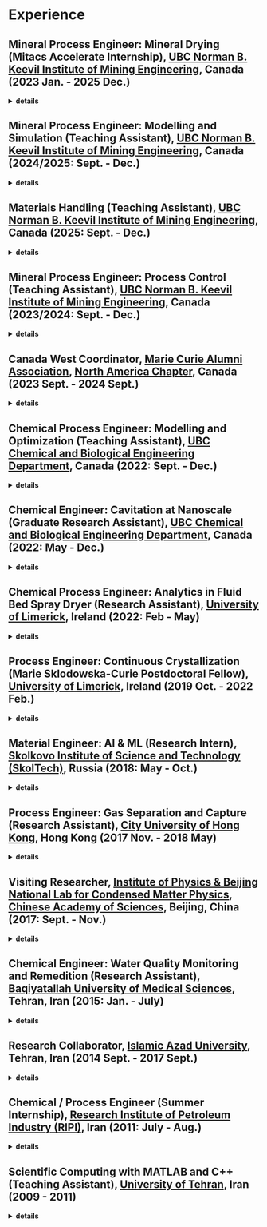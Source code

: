 
# Experience      

## Mineral Process Engineer: Mineral Drying (Mitacs Accelerate Internship), <a href="https://mining.ubc.ca/">UBC Norman B. Keevil Institute of Mining Engineering</a>, Canada (2023 Jan. - 2025 Dec.) 
<details>
  <summary>
  <strong>details</strong>
  </summary>

  >  <br>           
  >                 
  > **Project**     
  >> Microwave Assisted Drying of Minerals, with [Dr. Ali G. Madiseh](https://scholar.google.com/citations?user=37lpUjsAAAAJ&hl=en).         
  >                     
  > **Project Goal**                
  >> Collaborated with a local **mining company** to electrify kiln **drying processes** by integrating microwave-based heating systems aimed at **reducing fossil fuel dependence** (12.25 million cubic meters of natural gas), **lowering economic expenses** (e.g., $2.08 million carbon tax), and **minimizing greenhouse gas emissions** (e.g., 26,000 tons of CO2e annually).                 
  >                
  > **Tasks Performed**       
  >> - Measured and analyzed **thermophysical** and **electromagnetic** properties of minerals subjected to **microwave heating**, providing essential data for **system design** and **process optimization**.              
  >> - Developed and validated **Finite Element Models (FEM)** of **coupled electromagnetic heating** in **COMSOL** Multiphysics to guide the design and construction of a **continuous on-site drying line**.             
  >> - Successfully compiled COMSOL Multiphysics on UBC Sockeye HPC systems, ensuring proper file access, MPI fork setup, and security configurations to facilitate large-scale simulations.                     
  >> - Formulated **atomistic and molecular modeling protocols** to predict the electromagnetic properties of multicomponent materials under alternating current (AC), enhancing material design for efficient microwave heating.                 
  >> - Performed **Density Functional Theory (DFT) calculations** and developed **custom Machine Learning (ML) interatomic potentials** for molecular dynamics simulations; modified **LAMMPS source code (C++)** for high-fidelity simulations of material behaviors under microwave exposure.              
  >> - Created Bash and Python scripts for post-processing of simulation results, **data visualization**, and **executive analytics** to support project planning, delivery, and presentations to stakeholders.                                
  > ---        
</details>          

## Mineral Process Engineer: Modelling and Simulation (Teaching Assistant), <a href="https://mining.ubc.ca/">UBC Norman B. Keevil Institute of Mining Engineering</a>, Canada (2024/2025: Sept. - Dec.)  
<details>
  <summary>
  <strong>details</strong>
  </summary>

  >  <br>           
  >                                   
  > with [Dr. Sanja Miskovic](https://scholar.google.com/citations?user=yz11F-8AAAAJ&hl=en) & [Dr. Scott Dunbar](https://scholar.google.com/citations?user=4nJdjusAAAAJ&hl=en).                                      
  >                
  > **Tasks Performed**       
  >> - Contributed to trainings on **methods for determining the behaviour of large-scale industrial systems** and their application to the design and analysis of such systems.                           
  > ---        
</details>               

## Materials Handling (Teaching Assistant), <a href="https://mining.ubc.ca/">UBC Norman B. Keevil Institute of Mining Engineering</a>, Canada (2025: Sept. - Dec.)  
<details>
  <summary>
  <strong>details</strong>
  </summary>

  >  <br>           
  >                                   
  > with [Dr. Ali Kuyuk]().                                      
  >                
  > **Tasks Performed**       
  >> - TBD.                           
  > ---        
</details> 

## Mineral Process Engineer: Process Control (Teaching Assistant), <a href="https://mining.ubc.ca/">UBC Norman B. Keevil Institute of Mining Engineering</a>, Canada (2023/2024: Sept. - Dec.)  
<details>
  <summary>
  <strong>details</strong>
  </summary>

  >  <br>           
  >                                   
  > with [Dr. Ilija Miskovic](https://scholar.google.com/citations?user=SoXCqtMAAAAJ&hl=en).                                      
  >                
  > **Tasks Performed**       
  >> - Contributed to trainings on methods for **automatic control theory**, PID control, Laplace and z-transforms, loop tuning, frequency response, stability analysis, control strategies in flotation, comminution, dewatering, reagent and bin/sump levels, automated load-haul-dump and drilling equipment, instrumentation and soft sensors.                           
  > ---        
</details>               

## Canada West Coordinator, <a href="https://www.mariecuriealumni.eu/">Marie Curie Alumni Association</a>, <a href="https://www.mariecuriealumni.eu/groups/north-america-chapter">North America Chapter</a>, Canada (2023 Sept. - 2024 Sept.)
<details>
  <summary>
  <strong>details</strong>
  </summary>

  >  <br>           
  >                             
  > **Tasks Performed**       
  >> - **Coordinated** [MCAA North America](https://www.mariecuriealumni.eu/groups/north-america-chapter) **outreach activities** in Canada west coast for a community of over 300 members.           
  > ---        
</details>  

## Chemical Process Engineer: Modelling and Optimization (Teaching Assistant), <a href="https://chbe.ubc.ca/">UBC Chemical and Biological Engineering Department</a>, Canada (2022: Sept. - Dec.) 
<details>
  <summary>
  <strong>details</strong>
  </summary>

  >  <br>           
  >                                   
  > with [Dr. Simcha Srebnik](https://scholar.google.com/citations?user=--v31HgAAAAJ&hl=en).                                      
  >                
  > **Tasks Performed**       
  >> - Skilled in modeling and optimizing **industrial chemical processes**, with a focus on simulating chemical reactors, emphasizing heterogeneous systems in **Aspen** environments.                      
  >> - Applied **optimization techniques** within Aspen platforms to enhance **process performance** and **efficiency**.                    
  >> - Designed and simulated **crude oil distillation processes** using Aspen HYSYS.                        
  >> - Implemented **dynamic simulation** and **control** strategies to model **real-time** process behavior in HYSYS.                     
  >> - Created **process flowsheets** for specialty chemicals and reactions using Aspen.                
  >> - Wrote/modified **FORTRAN subroutines** in Aspen for ad-hoc units / calculations.                           
  > ---        
</details>  

## Chemical Engineer: Cavitation at Nanoscale (Graduate Research Assistant), <a href="https://chbe.ubc.ca/">UBC Chemical and Biological Engineering Department</a>, Canada (2022: May - Dec.) 
<details>
  <summary>
  <strong>details</strong>
  </summary>

  >  <br>           
  >                 
  > **Project**     
  >> Nanocavitation and its Mitigation in Fabricating Artificial Trees, with [Dr. Simcha Srebnik](https://scholar.google.com/citations?user=--v31HgAAAAJ&hl=en).         
  >                     
  > **Project Goal**                
  >> Investigated nanoscale water flow mechanisms to reduce **nanobubble formation** and ensure stable, uninterrupted transport in **nanoporous channels**—critical for enhancing efficiency in advanced **evaporative cooling systems**.  
  >                
  > **Tasks Performed**       
  >> - Conducted an in-depth literature review to establish **design principles** for self-driven water transport at the nanoscale.                     
  >> - Developed algorithms to quantitatively assess the impact of **surface hydrophilicity on nanobubble** nucleation and stability.                
  >> - Created **custom computational routines** for high-throughput molecular dynamics (MD) simulations using **LAMMPS**, tailored for complex **fluid-surface interactions**.                        
  >> - Compiled and optimized LAMMPS on UBC's Sockeye HPC environment for scalable, in-house simulation workflows.                     
  >> - Extended LAMMPS functionality with **custom C++ modules** to meet unique research needs in nanoscale flow modeling.                       
  >> - Implemented post-processing scripts in **Python** for automated extraction and visualization of simulation results, including pressure profiles, density distributions, and flow characteristics.                  
  >> - Collaborated with a **multidisciplinary team** to validate simulation results against theoretical models and experimental data, enhancing cross-domain communication and interpretation.                          
  >                
  >> <img src="./assets/img_files/portfolio/CA-UBC-CHBE.jpg" width="750">                           
  > ---        
</details>  

## Chemical Process Engineer: Analytics in Fluid Bed Spray Dryer (Research Assistant), <a href="https://www.ul.ie/">University of Limerick</a>, Ireland (2022: Feb - May) 
<details>
  <summary>
  <strong>details</strong>
  </summary>

  >  <br>           
  >                 
  > **Project**     
  >> Fluid Bed Spray Dryer Process Monitoring and Engineering, with [Dr. Marcus O'Mahony](https://scholar.google.com/citations?user=zrrZoBkAAAAJ&hl=en).         
  >                     
  > **Project Goal**                
  >> Designed and implemented a **data-driven graphical user interface** for real-time **monitoring** and **optimization** of a fluid bed spray drying process by integrating in-line/offline sensor data streams and advanced analytics into an interactive platform.  
  >                
  > **Tasks Performed**       
  >> - Developed an interactive **graphical user interface (GUI) in MATLAB** for real-time data **visualization** and **diagnostics**, supporting both in-line and offline sensor data integration.                     
  >> - Integrated and processed **diverse sensor types** including CCD camera feeds (image-based analysis), NIR sensors (unlabeled time-series), Raman spectroscopy probes (localized unstructured signals), and valve states (binary control signals).                      
  >> - Performed extensive data preprocessing and cleansing to handle **high-dimensional and heterogeneous datasets** with missing values and sensor noise.                    
  >> - Applied **pattern recognition** and signal analysis techniques to identify operational trends, detect anomalies, and support process optimization.                
  >> - Designed pipelines for real-time data ingestion and synchronization from multiple sensor sources, ensuring temporal alignment and reliable analytics under dynamic plant conditions.                  
  >> - Collaborated with process engineers and control specialists to translate sensor insights into actionable process improvements and control strategies.                       
  >                
  >> <img src="./assets/img_files/portfolio/IE-UL-DAT.jpg" width="750">                           
  > ---        
</details>        

## Process Engineer: Continuous Crystallization (Marie Sklodowska-Curie Postdoctoral Fellow), <a href="https://www.ul.ie/">University of Limerick</a>, Ireland (2019 Oct. - 2022 Feb.) 
<details>
  <summary>
  <strong>details</strong>
  </summary>

  > <br>       
  >               
  >>  Under an [EU Horizon 2020 Marie Sklodowska-Curie Postdoctoral Fellowship](https://research-and-innovation.ec.europa.eu/funding/funding-opportunities/funding-programmes-and-open-calls/horizon-2020_en).                 
  >>> [Read outcome highlight here.](https://www.sfi.ie/research-news/news/research-bring-medicines/)                              
  >       
  > **Project**    
  >> Continueous Cocrystalization via Hot Melt Extrusion in Phamaceuticals, with [Dr. Gavin Walker](https://scholar.google.com/citations?user=h4O37BYAAAAJ&hl=en).    
  >
  > **Project Goal**
  >> Developed a **data-driven digital twin framework** to address low-yield challenges in continuous crystallization, aiming to enhance product quality, optimize production, and reduce waste and operational costs in pharmaceutical manufacturing.                       
  > 
  > **Tasks Performed**       
  >> - Conducted detailed **root-cause analysis** of unit operations to identify inefficiencies affecting yield and product purity in **continuous crystallization systems**.                         
  >> - Evaluated the influence of **critical process parameters**—temperature, residence time, screw configuration, and rotation speed—on crystallization outcomes, using both experimental data and simulation insights.                    
  >> - Designed and refined **process strategies*** to maximize desired product formation, suppress by-product generation, and reduce procurement and disposal costs.                      
  >> - Built a digital twin using advanced **data analytics** and implemented a **machine learning-based process controller**, integrating both real-time (in-line) & historical (offline) **sensor data streams**-Raman spectroscopy.                
  >> - Utilized Density Functional Theory (DFT) and molecular dynamics (MD) simulations to analyze **molecular interactions**, guiding optimal cocrystal formation **pathways** and identifying **key process descriptors**.                  
  >> - Integrated **Raman spectrometer** data into a live control system, enabling real-time feedback and control within a continuous manufacturing environment through predictive ML models.                   
  >> <img src="./assets/img_files/portfolio/IE-UL-oftML.jpg" width="750">                         
  > ---          
</details>        

## Material Engineer: AI & ML (Research Intern), <a href="https://www.skoltech.ru/en/">Skolkovo Institute of Science and Technology (SkolTech)</a>, Russia (2018: May - Oct.) 
<details>
  <summary>
  <strong>details</strong>            
  </summary>

  > <br>       
  >         
  > **Project**    
  >> Machine Learning Interatomic Potentials for Materials Discovery, with [Dr. Alexander Shapeev](https://scholar.google.com/citations?hl=en&user=NMyIbIwAAAAJ).     
  >
  > **Project Goal**              
  >> Aimed to **expedite the discovery and characterization** of hard materials for use in high-performance environments—such as aerospace, automotive, mining, and manufacturing—by developing and deploying **ML-driven interatomic potentials** for predictive modeling.  
  >                     
  > **Tasks Performed**       
  >> - Assessed candidate **hard materials** for industrial applications, focusing on performance under mechanical stress and durability in **extreme conditions**.      
  >> - Conducted **nanoindentation** research to evaluate **mechanical properties** such as hardness and elastic modulus of synthesized materials.        
  >> - Developed validation models to discuss experimental results with simulation predictions, extracting insights into **material failure** modes and defect behavior.       
  >> - Implemented and trained **Machine Learning Interatomic Potentials** (MLIPs) using active learning strategies to improve accuracy with minimal data.       
  >> - **Automated** molecular dynamics (MD) simulations using LAMMPS and density functional theory (DFT) calculations using VASP for large-scale material screening **across multiple HPC clusters**.        
  >> - Wrote modular and efficient code in Python and Bash, managing environments and version control using Git.            
  >> <img src="./assets/img_files/portfolio/RU-SkolTech.jpg" width="750">                                                 
  > ---                           
</details>       

## Process Engineer: Gas Separation and Capture (Research Assistant), <a href="https://www.cityu.edu.hk/en">City University of Hong Kong</a>, Hong Kong (2017 Nov. - 2018 May) 
<details>
  <summary>
  <strong>details</strong>               
  </summary>

  > <br>                                   
  >       
  > **Project**    
  >> Design of Adorptive Systems for Direct Gas Capture and Separation, with [Dr. Jin Shang](https://scholar.google.com/citations?user=AWnBD4kAAAAJ).    
  >
  > **Project Goal**
  >> Developed a novel process for the direct capture, separation, and solid-state storage of nitrogen and carbon dioxide gases under ambient conditions using moist lithium as a reactive adsorbent, with an emphasis on circular material recovery for sustainable gas handling and sequestration.                       
  > 
  > **Tasks Performed**       
  >> - Designed and optimized gas capture protocols for ambient-condition adsorption of nitrogen and carbon dioxide on moist lithium, enabling safe and efficient conversion into solid-state lithium nitride for storage and transport.                    
  >> - Applied principles of **reaction engineering** and separation to evaluate process efficiency, yield, and purity of captured products.                 
  >> - Conducted Density Functional Theory (DFT) calculations to map **reaction pathways** between lithium and target gases, identifying favorable thermodynamic and kinetic conditions.                 
  >> - Developed microkinetic and kinetic Monte Carlo models to simulate **reaction dynamics** and **upscale lab-scale findings for process-scale feasibility**.             
  >> - Demonstrated **on-demand recovery** of nitrogen and lithium through electrochemical regeneration, showcasing **material circularity** and long-term process sustainability.                                   
  >> <img src="./assets/img_files/portfolio/HK-CityUHK.jpg" width="750">                         
  > ---          
</details>        

## Visiting Researcher, <a href="https://english.iop.cas.cn/">Institute of Physics & Beijing National Lab for Condensed Matter Physics</a>, <a href="https://english.cas.cn/">Chinese Academy of Sciences</a>, Beijing, China (2017: Sept. - Nov.) 
<details>
  <summary>
  <strong>details</strong>               
  </summary>

  > <br>     
  >                                                         
  > with [Dr. Carlos-Andres Palma](https://scholar.google.com/citations?user=HY7q_pcAAAAJ).                      
  >                 
  > **Tasks Performed**       
  >> - Gained hands-on expertise in **CHARMM for (bio)molecular modeling**, focusing on simulation and analysis of organic and biological matter at the atomic level.            
  >> - Developed custom tools in **Fortran** and **Python** for simulation pre-processing and post-analysis, including data parsers, Fourier transforms, and specialized routines for trajectory and energy analysis.                                    
  > ---          
</details>        

## Chemical Engineer: Water Quality Monitoring and Remedition (Research Assistant), <a href="https://enbmsu.info/">Baqiyatallah University of Medical Sciences</a>, Tehran, Iran (2015: Jan. - July)
<details>
  <summary>
  <strong>details</strong>               
  </summary>

  > <br>  
  >                                   
  >> under [Iran National Science Foundation (INSF)](https://insf.org/en).                                                                                      
  > with [Dr. Ramezan Ali Taheri](https://scholar.google.com/citations?user=8GlVKFMAAAAJ).                      
  >                 
  > **Tasks Performed**       
  >> - Thoroughly examined presence of **biologically active matters** in **hospitals wastewater** effluents.                           
  >> - Inspected **wastewater effluent** from hospital sewage to remove biologically active materials, **hormones**, due to their wide use in patient treatments.                     
  >> - Built and performed high-throughput screening of **1k polymers** for common **estrogen**.                   
  >> - Identified relevant pairs and determined the removal capacity and routs accordingly.                                      
  > ---          
</details>  

## Research Collaborator, <a href="https://enbmsu.info/">Islamic Azad University</a>, Tehran, Iran (2014 Sept. - 2017 Sept.)
<details>
  <summary>
  <strong>details</strong>               
  </summary>

  > <br>  
  >                                   
  > with [Young Researchers and Elite Club]().                      
  >                 
  > **Tasks Performed**       
  >> - Managed **diverse portfolios of research and development projects**, ensuring timely delivery, quality outputs, and **cross-disciplinary collaboration**.                    
  >> - Authored technical proposals, project schedules, and successfully acquired research funding for innovative environmental and industrial process solutions.                         
  >> - Directed maintaining high performance across the lifecycle of **multiple concurrent projects**.                           
  >>                                 
  > **Sample Projects**                      
  >> - On-site detection and monitoring of pollutants in **water and wastewater** streams via polymeric passive samplers.                       
  >> - Translated dilation to **attenuated total reflectance Fourier-transform infrared spectroscopy (FTIR-ATR)** of polycarbonate, poly (vinyl acetate), and poly (ether urethane) induced by acetonitrile.                        
  >> - Removal mechanism of **heavy metal ions** (Pb, Cu, Cd, Zn, and Ni) by using lignin as adsorbent.                     
  >> - **Direct air capture and storage** of carbon dioxide (CO2) on biomass and polymers at ambient conditions trough novel 'CO2–water–biomass' network enabling adsorption of 5–56 grams of CO2 per gram of biomass.                           
  >> - Developed a detailed coated paper **process model** including convection, conduction, and radiation heat transfer in order to pave routes for optimization of industrial process through adjustments made to the air humidity, belt velocity, temperatures, as well as the distance between drying surface and the radiation heat source.                              
  >> - **Supercritical fluid extraction and purification** of high end-value products (drugs and dyes) via supercritical carbon dioxide.                                                            
  > ---          
</details>        

## Chemical / Process Engineer (Summer Internship), <a href="https://www.ripi.ir/en/">Research Institute of Petroleum Industry (RIPI)</a>, Iran (2011: July - Aug.)                   
<details>
  <summary>
  <strong>details</strong>               
  </summary>

  > <br>  
  >           
  > **Project**    
  >> Design of Separation Systems for Ethane and Methane, with [Dr. Nasim Tahouni](https://scholar.google.com/citations?user=jWEhjFcAAAAJ&hl=en).                  
  >
  > **Project Goal**
  >> Completed a process engineering internship focused on the **simulation and optimization** of a gas separation unit targeting high-purity ethane and methane recovery, integrating both **technical design** and **economic analysis** using industry-standard tools..                                                 
  >                 
  > **Tasks Performed**       
  >> - **Designed**, **simulated**, and **optimized** a separation process in **Aspen HYSYS**, achieving efficient separation of ethane and methane under various operating conditions.                   
  >> - Developed comprehensive **Process Flow Diagrams (PFDs)** to visualize and document the system configuration, **material and energy balances**, and process controls.              
  >> - Performed **equipment sizing and selection** for distillation columns, heat exchangers, compressors, and separators based on simulated process data and vendor specifications.            
  >> - Conducted **cost analysis**, including **capital expenditure (CAPEX)**, **operating expenditure (OPEX)**, and utility consumption, to assess **economic feasibility** and guide procurement strategies.               
  >> - Applied **exergy analysis** and **pinch analysis** to identify thermodynamic inefficiencies and optimize energy integration, improving process sustainability and reducing waste heat.                     
  >> - Evaluated and compared equipment procurement options using technical and economic criteria to support decision-making for pilot-scale implementation.                                                                             
  >> <img src="./assets/img_files/portfolio/IR-RIPI.png" width="750">                         
  > ---           
</details>         

## Scientific Computing with MATLAB and C++ (Teaching Assistant), <a href="https://ut.ac.ir/en">University of Tehran</a>, Iran (2009 - 2011)                   
<details>
  <summary>
  <strong>details</strong>               
  </summary>

  > <br>  
  >                                   
  > with [Dr. Mohammad Ali Pourpak]().                      
  >                 
  > **Tasks Performed**       
  >> - Developed **custom numerical algorithms** in **MATLAB** and **C++** to solve complex ordinary and partial differential equations (ODEs/PDEs), and implemented **optimization routines** for scientific and engineering applications.                           
  >> - Applied advanced computational techniques for modeling **physical systems**, performing parameter estimation, and solving **multi-variable optimization problems** with a focus on accuracy, efficiency, and scalability.                                                        
  > ---          
</details>      